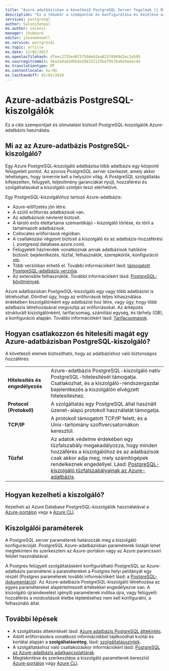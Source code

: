 ```yaml
---
title: "Azure adatbázisban a következő PostgreSQL Server fogalmak |} Microsoft Docs"
description: "Ez a témakör a szempontok és konfigurálása és kezelése az Azure-adatbázis PostgreSQL-kiszolgálók iránymutatásokat tartalmaz."
services: postgresql
author: SaloniSonpal
ms.author: salonis
manager: jhubbard
editor: jasonwhowell
ms.service: postgresql
ms.topic: article
ms.date: 12/02/2017
ms.openlocfilehash: d7eec2735e48f57500eb2ea822f0949d2ec2e585
ms.sourcegitcommit: 9ea2edae5dbb4a104322135bef957ba6e9aeecde
ms.translationtype: MT
ms.contentlocale: hu-HU
ms.lasthandoff: 01/03/2018
---
```

# <a name="azure-database-for-postgresql-servers"></a>Azure-adatbázis PostgreSQL-kiszolgálók
Ez a cikk szempontjait és útmutatást biztosít PostgreSQL-kiszolgálók Azure-adatbázis használata.

## <a name="what-is-an-azure-database-for-postgresql-server"></a>Mi az az Azure-adatbázis PostgreSQL-kiszolgáló?
Egy Azure PostgreSQL-kiszolgáló adatbázisa több adatbázis egy központi felügyeleti pontot. Az azonos PostgreSQL server szerkezet, amely akkor lehetséges, hogy ismernie kell a helyszíni világ. A PostgreSQL szolgáltatás kifejezetten, felügyelt, teljesítmény garanciákat nyújt, hozzáférési és szolgáltatásokat a kiszolgáló szintjén teszi elérhetővé.

Egy PostgreSQL-kiszolgálóhoz tartozó Azure-adatbázis:

- Azure-előfizetés jön létre.
- A szülő erőforrás adatbázisok van.
- Az adatbázisok névteret biztosít.
- A tároló erős élettartama szemantikájú - kiszolgáló törlése, és törli a tartalmazott adatbázisok.
- Collocates erőforrások régióban.
- A csatlakozási végpont biztosít a kiszolgáló és az adatbázis-hozzáférési (. postgresql.database.azure.com).
- Felügyeleti házirendek vonatkoznak annak adatbázisok hatóköre biztosít: bejelentkezés, tűzfal, felhasználók, szerepkörök, konfiguráció stb.
- Több verzióban érhető el. További információkért lásd: [támogatott PostgreSQL-adatbázis verziója](concepts-supported-versions.md).
- Az extensible felhasználók. További információkért lásd: [PostgreSQL-bővítmények](concepts-extensions.md).

Azure adatbázisban PostgreSQL-kiszolgáló egy vagy több adatbázist is létrehozhat. Dönthet úgy, hogy az erőforrások teljes kihasználása érdekében kiszolgálónként egy adatbázist hoz létre, vagy úgy, hogy több adatbázis létrehozásával megosztja az erőforrásokat. Az árképzés strukturált kiszolgálónként, tarifacsomag, számítási egység, és tárhely (GB), a konfiguráció alapján. További információkért lásd: [Tarifacsomagok](./concepts-service-tiers.md).

## <a name="how-do-i-connect-and-authenticate-to-an-azure-database-for-postgresql-server"></a>Hogyan csatlakozzon és hitelesíti magát egy Azure-adatbázisban PostgreSQL-kiszolgáló?
A következő elemek biztosítható, hogy az adatbázishoz való biztonságos hozzáférés:

|||
|:--|:--|
| **Hitelesítés és engedélyezés** | Azure-adatbázis PostgreSQL-kiszolgáló natív PostgreSQL-hitelesítését támogatja. Csatlakozhat, és a kiszolgáló-rendszergazdai bejelentkezés a kiszolgálón elvégzett hitelesítéshez. |
| **Protocol (Protokoll)** | A szolgáltatás egy PostgreSQL által használt üzenet-alapú protokoll használatát támogatja. |
| **TCP/IP** | A protokoll támogatott TCP/IP felett, és a Unix-tartomány szoftvercsatornákon keresztül. |
| **Tűzfal** | Az adatok védelme érdekében egy tűzfalszabály megakadályozza, hogy minden hozzáférés a kiszolgálóhoz és az adatbázisok csak akkor adja meg, mely számítógépek rendelkeznek engedéllyel. Lásd: [PostgreSQL-kiszolgáló tűzfalszabályainak az Azure-adatbázis](concepts-firewall-rules.md). |

## <a name="how-do-i-manage-a-server"></a>Hogyan kezelheti a kiszolgáló?
Kezelheti az Azure Database PostgreSQL-kiszolgálók használatával a [Azure-portálon](https://portal.azure.com) vagy a [Azure CLI](/cli/azure/postgres).

## <a name="server-parameters"></a>Kiszolgálói paraméterek
A PostgreSQL server paraméterek határozzák meg a kiszolgáló konfigurációját. PostgreSQL Azure-adatbázisban paraméterek listáját lehet megtekinteni és szerkeszteni az Azure-portálon vagy az Azure parancssori felület használatával. 

A Postgres felügyelt szolgáltatásként konfigurálható PostgreSQL az Azure-adatbázis paraméterei a paramétereket a Postgres helyi példányát egy részét (Postgres paraméterek további információkért lásd: a [PostgreSQL-dokumentáció](https://www.postgresql.org/docs/9.6/static/runtime-config.html)). Az Azure-adatbázis PostgreSQL-kiszolgáló létrehozása az egyes paramétereket alapértelmezett értékekkel engedélyezve van. A kiszolgáló újraindexelést igénylő paraméterek indítsa újra, vagy felügyelő hozzáférés a módosítások életbe léptetéséhez nem kell konfigurálni, a felhasználó által.


## <a name="next-steps"></a>További lépések
- A szolgáltatás áttekintését lásd: [Azure adatbázis PostgreSQL áttekintés](overview.md).
- Adott erőforrásokra vonatkozó információkból tájékoódhat kvótái és korlátai alapján a **szolgáltatásréteg**, lásd: [szolgáltatásszintek](concepts-service-tiers.md).
- A szolgáltatáshoz való csatlakozáskor információkért lásd: [PostgreSQL az Azure-adatbázis adatkapcsolattárak](concepts-connection-libraries.md).
- Megtekintése és szerkesztése a kiszolgáló paraméterek keresztül [Azure-portálon](howto-configure-server-parameters-using-portal.md) vagy [Azure CLI](howto-configure-server-parameters-using-cli.md).
